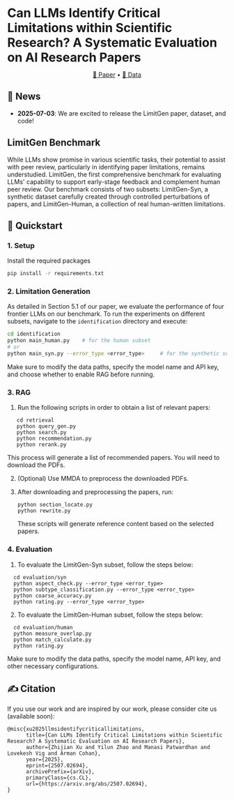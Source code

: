 <p align="center">
  <h1 style="display: inline;">
    Can LLMs Identify Critical Limitations within Scientific Research? A Systematic Evaluation on AI Research Papers
  </h1>
</p>

<p align="center">
  <a href="https://arxiv.org/abs/">📖 Paper</a> •
  <a href="https://huggingface.co/datasets/yale-nlp/">🤗 Data</a>
</p>


## 📰 News
- **2025-07-03**: We are excited to release the LimitGen paper, dataset, and code!

## LimitGen Benchmark

While LLMs show promise in various scientific tasks, their potential to assist with peer review, particularly in identifying paper limitations, remains understudied. LimitGen, the first comprehensive benchmark for evaluating LLMs' capability to support early-stage feedback and complement human peer review. Our benchmark consists of two subsets: LimitGen-Syn, a synthetic dataset carefully created through controlled perturbations of papers, and LimitGen-Human, a collection of real human-written limitations.

## 🚀 Quickstart
### 1. Setup
Install the required packages
```bash
pip install -r requirements.txt
```


### 2. Limitation Generation
As detailed in Section 5.1 of our paper, we evaluate the performance of four frontier LLMs on our benchmark. To run the experiments on different subsets, navigate to the `identification` directory and execute:

```bash
cd identification
python main_human.py    # for the human subset
# or
python main_syn.py --error_type <error_type>     # for the synthetic subset
```
Make sure to modify the data paths, specify the model name and API key, and choose whether to enable RAG before running.

### 3. RAG
1. Run the following scripts in order to obtain a list of relevant papers:
```
   cd retrieval
   python query_gen.py
   python search.py
   python recommendation.py
   python rerank.py
```

   This process will generate a list of recommended papers. You will need to download the PDFs.

2. (Optional) Use MMDA to preprocess the downloaded PDFs.

3. After downloading and preprocessing the papers, run:

   ```
   python section_locate.py
   python rewrite.py
   ```

   These scripts will generate reference content based on the selected papers.


### 4. Evaluation
1. To evaluate the LimitGen-Syn subset, follow the steps below:

```
  cd evaluation/syn
  python aspect_check.py --error_type <error_type>
  python subtype_classification.py --error_type <error_type>
  python coarse_accuracy.py
  python rating.py --error_type <error_type>
```
  

2. To evaluate the LimitGen-Human subset, follow the steps below:
   
```
  cd evaluation/human
  python measure_overlap.py
  python match_calculate.py
  python rating.py
```

Make sure to modify the data paths, specify the model name, API key, and other necessary configurations.

## ✍️ Citation
If you use our work and are inspired by our work, please consider cite us (available soon):
```
@misc{xu2025llmsidentifycriticallimitations,
      title={Can LLMs Identify Critical Limitations within Scientific Research? A Systematic Evaluation on AI Research Papers}, 
      author={Zhijian Xu and Yilun Zhao and Manasi Patwardhan and Lovekesh Vig and Arman Cohan},
      year={2025},
      eprint={2507.02694},
      archivePrefix={arXiv},
      primaryClass={cs.CL},
      url={https://arxiv.org/abs/2507.02694}, 
}
```
